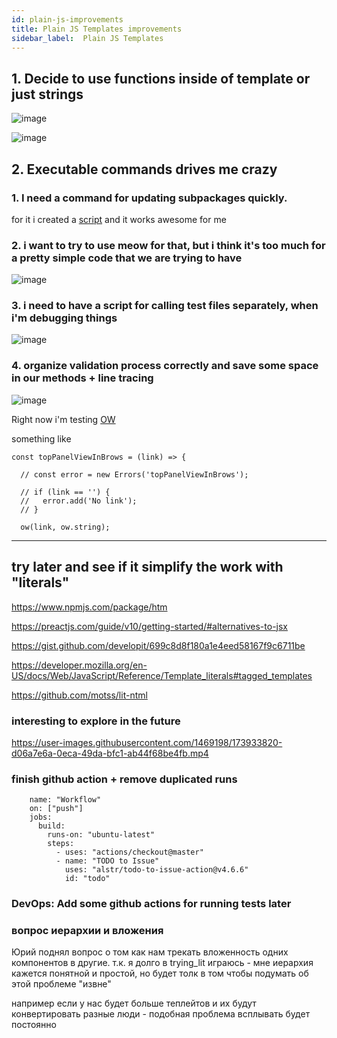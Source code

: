 ```yaml
---
id: plain-js-improvements
title: Plain JS Templates improvements
sidebar_label:  Plain JS Templates
---
```



## 1. Decide to use functions inside of template or just strings

![image](https://user-images.githubusercontent.com/1469198/207774818-bed47381-0c9c-4d3c-8635-7174b1625803.png)


![image](https://user-images.githubusercontent.com/1469198/207774888-3d8bd1aa-00c4-4d9c-848c-3392e2a12e53.png)



## 2. Executable commands drives me crazy


### 1. I need a command for updating subpackages quickly. 
for it i created a [script](https://github.com/LLazyEmail/nomoretogo_email_template/blob/main/bash/update-packages.sh) and it works awesome for me




### 2. i want to try to use meow for that, but i think it's too much for a pretty simple code that we are trying to have

![image](https://user-images.githubusercontent.com/1469198/207000827-e565c77b-7806-4c3d-9fe6-9a66373f2dd8.png)


### 3. i need to have a script for calling test files separately, when i'm debugging things


![image](https://user-images.githubusercontent.com/1469198/207996499-80ece9c1-84e7-4bb3-bbf6-c08306b11a4c.png)



### 4. organize validation process correctly and save some space in our methods + line tracing

![image](https://user-images.githubusercontent.com/1469198/208203452-94a532b3-d3ee-4b19-950b-17c2978cb7c5.png)


Right now i'm testing [OW](https://github.com/sindresorhus/ow)

something like
```
const topPanelViewInBrows = (link) => {

  // const error = new Errors('topPanelViewInBrows');

  // if (link == '') {
  //   error.add('No link');
  // }

  ow(link, ow.string);
 ```


---


## try later and see if it simplify the work with "literals"

https://www.npmjs.com/package/htm


https://preactjs.com/guide/v10/getting-started/#alternatives-to-jsx


https://gist.github.com/developit/699c8d8f180a1e4eed58167f9c6711be


https://developer.mozilla.org/en-US/docs/Web/JavaScript/Reference/Template_literals#tagged_templates


https://github.com/motss/lit-ntml


### interesting to explore in the future
https://user-images.githubusercontent.com/1469198/173933820-d06a7e6a-0eca-49da-bfc1-ab44f68be4fb.mp4


### finish github action + remove duplicated runs

```
    name: "Workflow"
    on: ["push"]
    jobs:
      build:
        runs-on: "ubuntu-latest"
        steps:
          - uses: "actions/checkout@master"
          - name: "TODO to Issue"
            uses: "alstr/todo-to-issue-action@v4.6.6"
            id: "todo"
```

### DevOps: Add some github actions for running tests later


### вопрос иерархии и вложения

Юрий поднял вопрос о том как нам трекать вложенность одних компонентов в другие.
т.к. я долго в trying_lit играюсь - мне иерархия кажется понятной и простой, но будет толк в том чтобы подумать об этой проблеме "извне"

например если у нас будет больше теплейтов и их будут конвертировать разные люди - подобная проблема всплывать будет постоянно

